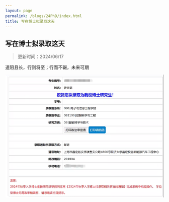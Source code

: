 ```yaml
---
layout: page
permalink: /blogs/24PhD/index.html
title: 写在博士拟录取这天
---
```


## 写在博士拟录取这天

> 更新时间：2024/06/17

道阻且长，行则将至；行而不辍，未来可期<br>

![admission](24PhD.assets/admission.png)
